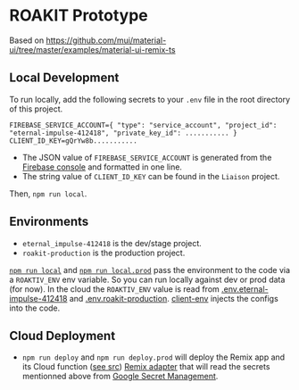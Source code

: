# ROAKIT Prototype

Based on https://github.com/mui/material-ui/tree/master/examples/material-ui-remix-ts

## Local Development

To run locally, add the following secrets to your `.env` file in the root directory of this project.

    FIREBASE_SERVICE_ACCOUNT={ "type": "service_account", "project_id": "eternal-impulse-412418", "private_key_id": ........... }
    CLIENT_ID_KEY=gQrYw8b...........

- The JSON value of `FIREBASE_SERVICE_ACCOUNT` is generated from the
  [Firebase console](https://console.firebase.google.com/u/4/project/eternal-impulse-412418/settings/serviceaccounts/adminsdk)
  and formatted in one line.
- The string value of `CLIENT_ID_KEY` can be found in the `Liaison` project.

Then, `npm run local`.

## Environments

- `eternal_impulse-412418` is the dev/stage project.
- `roakit-production` is the production project.

[`npm run local`](package.json) and [`npm run local.prod`](package.json) pass the environment to the
code via a `ROAKTIV_ENV` env variable. So you can run locally against dev or prod data (for now). In
the cloud the `ROAKTIV_ENV` value is read from
[.env.eternal-impulse-412418](functions/.env.eternal-impulse-412418) and
[.env.roakit-production](functions/.env.roakit-production). [client-env](app/client-env) injects the
configs into the code.

## Cloud Deployment

- `npm run deploy` and `npm run deploy.prod` will deploy the Remix app and its Cloud function
  ([see src](functions/src/index.ts))
  [Remix adapter](https://remix.run/docs/en/main/other-api/adapter) that will read the secrets
  mentionned above from
  [Google Secret Management](https://console.cloud.google.com/security/secret-manager?project=eternal-impulse-412418).
